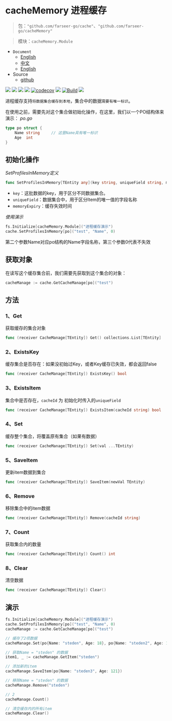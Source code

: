 # cacheMemory 进程缓存
> 包：`"github.com/farseer-go/cache"`、`"github.com/farseer-go/cacheMemory"`

> 模块：`cacheMemory.Module`

- `Document`
    - [English](https://farseer-go.gitee.io/en-us/)
    - [中文](https://farseer-go.gitee.io/)
    - [English](https://farseer-go.github.io/doc/en-us/)
- Source
    - [github](https://github.com/farseer-go/fs)

![](https://img.shields.io/github/stars/farseer-go?style=social)
![](https://img.shields.io/github/license/farseer-go/cacheMemory)
![](https://img.shields.io/github/go-mod/go-version/farseer-go/cacheMemory)
![](https://img.shields.io/github/v/release/farseer-go/cacheMemory)
[![codecov](https://img.shields.io/codecov/c/github/farseer-go/cacheMemory)](https://codecov.io/gh/farseer-go/cacheMemory)
![](https://img.shields.io/github/languages/code-size/farseer-go/cacheMemory)
[![Build](https://github.com/farseer-go/cacheMemory/actions/workflows/go.yml/badge.svg)](https://github.com/farseer-go/cacheMemory/actions/workflows/go.yml)
![](https://goreportcard.com/badge/github.com/farseer-go/cacheMemory)

进程缓存支持`将数据集合缓存到本地`，集合中的数据`需要有唯一标识`。

在使用之前，需要先对这个集合做初始化操作，在这里，我们以一个PO结构体来演示：
_po.go_
```go
type po struct {
	Name string     // 这里Name具有唯一标识
	Age  int
}
```

## 初始化操作
_SetProfilesInMemory定义_
```go
func SetProfilesInMemory[TEntity any](key string, uniqueField string, memoryExpiry time.Duration)
```
- `key`：这批数据的key，用于区分不同数据集合。
- `uniqueField`：数据集合中，用于区分Item的唯一值的字段名称
- `memoryExpiry`：缓存失效时间

_使用演示_
```go
fs.Initialize[cacheMemory.Module]("进程缓存演示")
cache.SetProfilesInMemory[po]("test", "Name", 0)
```
第二个参数Name对应po结构的Name字段名称，第三个参数0代表不失效

## 获取对象
在读写这个缓存集合前，我们需要先获取到这个集合的对象：
```go
cacheManage := cache.GetCacheManage[po]("test")
```

## 方法
### 1、Get
获取缓存的集合对象
```go
func (receiver CacheManage[TEntity]) Get() collections.List[TEntity]
```
### 2、ExistsKey
缓存集合是否存在：如果没初始过Key，或者Key缓存已失效，都会返回false
```go
func (receiver CacheManage[TEntity]) ExistsKey() bool
```
### 3、ExistsItem
集合中是否存在，`cacheId` 为 初始化时传入的`uniqueField`
```go
func (receiver CacheManage[TEntity]) ExistsItem(cacheId string) bool
```
### 4、Set
缓存整个集合，将覆盖原有集合（如果有数据）
```go
func (receiver CacheManage[TEntity]) Set(val ...TEntity)
```
### 5、SaveItem
更新item数据到集合
```go
func (receiver CacheManage[TEntity]) SaveItem(newVal TEntity)
```
### 6、Remove
移除集合中的item数据
```go
func (receiver CacheManage[TEntity]) Remove(cacheId string) 
```
### 7、Count
获取集合内的数量
```go
func (receiver CacheManage[TEntity]) Count() int 
```
### 8、Clear
清空数据
```go
func (receiver CacheManage[TEntity]) Clear()
```

## 演示
```go
fs.Initialize[cacheMemory.Module]("进程缓存演示")
cache.SetProfilesInMemory[po]("test", "Name", 0)
cacheManage := cache.GetCacheManage[po]("test")

// 缓存了2项数据
cacheManage.Set(po{Name: "steden", Age: 18}, po{Name: "steden2", Age: 19})

// 获取Name = "steden" 的数据
item1, _ := cacheManage.GetItem("steden")

// 添加新的item
cacheManage.SaveItem(po{Name: "steden3", Age: 121})

// 移除Name = "steden" 的数据
cacheManage.Remove("steden")

// 2
cacheManage.Count()

// 清空缓存内的所有item
cacheManage.Clear()                         
```